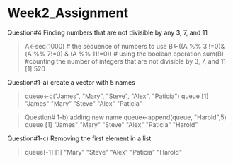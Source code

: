 Week2_Assignment
================
Question#4 Finding numbers that are not divisible by any 3, 7, and 11

> A<-seq(1000) # the sequence of numbers to use
> B<-((A %% 3 !=0)&(A %% 7!=0) & (A %% 11!=0)) # using the boolean operation
> sum(B)         #counting the number of integers that are not divisible by 3, 7, and 11
[1] 520

Question#1-a) create a vector with 5 names
> queue<-c("James", "Mary", "Steve", "Alex", "Paticia")
> queue
[1] "James"   "Mary"    "Steve"   "Alex"    "Paticia"

>Question# 1-b)  adding new name
> queue<-append(queue, "Harold",5)
> queue
[1] "James"   "Mary"    "Steve"   "Alex"    "Paticia" "Harold" 

Question#1-c) Removing the first element in a list
> queue[-1]
[1] "Mary"    "Steve"   "Alex"    "Paticia" "Harold" 
> 
